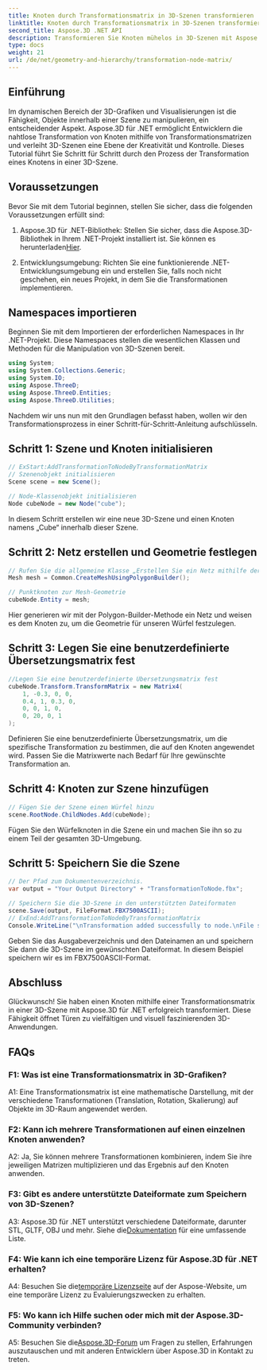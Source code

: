 ```yaml
---
title: Knoten durch Transformationsmatrix in 3D-Szenen transformieren
linktitle: Knoten durch Transformationsmatrix in 3D-Szenen transformieren
second_title: Aspose.3D .NET API
description: Transformieren Sie Knoten mühelos in 3D-Szenen mit Aspose.3D für .NET. Lernen Sie Schritt-für-Schritt-Knotentransformationen mit dem Tutorial.
type: docs
weight: 21
url: /de/net/geometry-and-hierarchy/transformation-node-matrix/
---
```

## Einführung

Im dynamischen Bereich der 3D-Grafiken und Visualisierungen ist die Fähigkeit, Objekte innerhalb einer Szene zu manipulieren, ein entscheidender Aspekt. Aspose.3D für .NET ermöglicht Entwicklern die nahtlose Transformation von Knoten mithilfe von Transformationsmatrizen und verleiht 3D-Szenen eine Ebene der Kreativität und Kontrolle. Dieses Tutorial führt Sie Schritt für Schritt durch den Prozess der Transformation eines Knotens in einer 3D-Szene.

## Voraussetzungen

Bevor Sie mit dem Tutorial beginnen, stellen Sie sicher, dass die folgenden Voraussetzungen erfüllt sind:

1. Aspose.3D für .NET-Bibliothek: Stellen Sie sicher, dass die Aspose.3D-Bibliothek in Ihrem .NET-Projekt installiert ist. Sie können es herunterladen[Hier](https://releases.aspose.com/3d/net/).

2. Entwicklungsumgebung: Richten Sie eine funktionierende .NET-Entwicklungsumgebung ein und erstellen Sie, falls noch nicht geschehen, ein neues Projekt, in dem Sie die Transformationen implementieren.

## Namespaces importieren

Beginnen Sie mit dem Importieren der erforderlichen Namespaces in Ihr .NET-Projekt. Diese Namespaces stellen die wesentlichen Klassen und Methoden für die Manipulation von 3D-Szenen bereit.

```csharp
using System;
using System.Collections.Generic;
using System.IO;
using Aspose.ThreeD;
using Aspose.ThreeD.Entities;
using Aspose.ThreeD.Utilities;
```

Nachdem wir uns nun mit den Grundlagen befasst haben, wollen wir den Transformationsprozess in einer Schritt-für-Schritt-Anleitung aufschlüsseln.

## Schritt 1: Szene und Knoten initialisieren

```csharp
// ExStart:AddTransformationToNodeByTransformationMatrix
// Szenenobjekt initialisieren
Scene scene = new Scene();

// Node-Klassenobjekt initialisieren
Node cubeNode = new Node("cube");
```

In diesem Schritt erstellen wir eine neue 3D-Szene und einen Knoten namens „Cube“ innerhalb dieser Szene.

## Schritt 2: Netz erstellen und Geometrie festlegen

```csharp
// Rufen Sie die allgemeine Klasse „Erstellen Sie ein Netz mithilfe der Polygon-Builder-Methode“ auf, um eine Netzinstanz festzulegen
Mesh mesh = Common.CreateMeshUsingPolygonBuilder(); 

// Punktknoten zur Mesh-Geometrie
cubeNode.Entity = mesh;
```

Hier generieren wir mit der Polygon-Builder-Methode ein Netz und weisen es dem Knoten zu, um die Geometrie für unseren Würfel festzulegen.

## Schritt 3: Legen Sie eine benutzerdefinierte Übersetzungsmatrix fest

```csharp
//Legen Sie eine benutzerdefinierte Übersetzungsmatrix fest
cubeNode.Transform.TransformMatrix = new Matrix4(
    1, -0.3, 0, 0,
    0.4, 1, 0.3, 0,
    0, 0, 1, 0,
    0, 20, 0, 1
);        
```

Definieren Sie eine benutzerdefinierte Übersetzungsmatrix, um die spezifische Transformation zu bestimmen, die auf den Knoten angewendet wird. Passen Sie die Matrixwerte nach Bedarf für Ihre gewünschte Transformation an.

## Schritt 4: Knoten zur Szene hinzufügen

```csharp
// Fügen Sie der Szene einen Würfel hinzu
scene.RootNode.ChildNodes.Add(cubeNode);            
```

Fügen Sie den Würfelknoten in die Szene ein und machen Sie ihn so zu einem Teil der gesamten 3D-Umgebung.

## Schritt 5: Speichern Sie die Szene

```csharp
// Der Pfad zum Dokumentenverzeichnis.
var output = "Your Output Directory" + "TransformationToNode.fbx";

// Speichern Sie die 3D-Szene in den unterstützten Dateiformaten
scene.Save(output, FileFormat.FBX7500ASCII);
// ExEnd:AddTransformationToNodeByTransformationMatrix
Console.WriteLine("\nTransformation added successfully to node.\nFile saved at " + output);
```

Geben Sie das Ausgabeverzeichnis und den Dateinamen an und speichern Sie dann die 3D-Szene im gewünschten Dateiformat. In diesem Beispiel speichern wir es im FBX7500ASCII-Format.

## Abschluss

Glückwunsch! Sie haben einen Knoten mithilfe einer Transformationsmatrix in einer 3D-Szene mit Aspose.3D für .NET erfolgreich transformiert. Diese Fähigkeit öffnet Türen zu vielfältigen und visuell faszinierenden 3D-Anwendungen.

## FAQs

### F1: Was ist eine Transformationsmatrix in 3D-Grafiken?

A1: Eine Transformationsmatrix ist eine mathematische Darstellung, mit der verschiedene Transformationen (Translation, Rotation, Skalierung) auf Objekte im 3D-Raum angewendet werden.

### F2: Kann ich mehrere Transformationen auf einen einzelnen Knoten anwenden?

A2: Ja, Sie können mehrere Transformationen kombinieren, indem Sie ihre jeweiligen Matrizen multiplizieren und das Ergebnis auf den Knoten anwenden.

### F3: Gibt es andere unterstützte Dateiformate zum Speichern von 3D-Szenen?

 A3: Aspose.3D für .NET unterstützt verschiedene Dateiformate, darunter STL, GLTF, OBJ und mehr. Siehe die[Dokumentation](https://reference.aspose.com/3d/net/) für eine umfassende Liste.

### F4: Wie kann ich eine temporäre Lizenz für Aspose.3D für .NET erhalten?

 A4: Besuchen Sie die[temporäre Lizenzseite](https://purchase.aspose.com/temporary-license/) auf der Aspose-Website, um eine temporäre Lizenz zu Evaluierungszwecken zu erhalten.

### F5: Wo kann ich Hilfe suchen oder mich mit der Aspose.3D-Community verbinden?

 A5: Besuchen Sie die[Aspose.3D-Forum](https://forum.aspose.com/c/3d/18) um Fragen zu stellen, Erfahrungen auszutauschen und mit anderen Entwicklern über Aspose.3D in Kontakt zu treten.